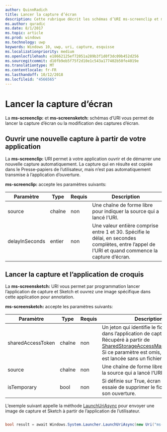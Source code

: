 ```yaml
---
author: QuinnRadich
title: Lancer la capture d’écran
description: Cette rubrique décrit les schémas d’URI ms-screenclip et ms-screensketch. Votre application peut utiliser ces schémas d’URI pour lancer l’application capture & croquis ou pour ouvrir une nouvelle capture.
ms.author: quradic
ms.date: 8/1/2017
ms.topic: article
ms.prod: windows
ms.technology: uwp
keywords: Windows 10, uwp, uri, capture, esquisse
ms.localizationpriority: medium
ms.openlocfilehash: e18662125ef72051a289b3f1d0f3dc09b452d256
ms.sourcegitcommit: d10fb9eb5f75f2d10e1c543a177402b50fe4019e
ms.translationtype: MT
ms.contentlocale: fr-FR
ms.lasthandoff: 10/12/2018
ms.locfileid: "4566565"
---
```

# <a name="launch-screen-snipping"></a>Lancer la capture d’écran

La **ms-screenclip:** et **ms-screensketch:** schémas d’URI vous permet de lancer la capture d’écran ou la modification des captures d’écran.

## <a name="open-a-new-snip-from-your-app"></a>Ouvrir une nouvelle capture à partir de votre application

La **ms-screenclip:** URI permet à votre application ouvrir et de démarrer une nouvelle capture automatiquement. La capture qui en résulte est copiée dans le Presse-papiers de l’utilisateur, mais n’est pas automatiquement transmise à l’application d’ouverture.

**ms-screenclip:** accepte les paramètres suivants:

| Paramètre | Type | Requis | Description |
| --- | --- | --- | --- |
| source | chaîne | non | Une chaîne de forme libre pour indiquer la source qui a lancé l’URI. |
| delayInSeconds | entier | non | Une valeur entière comprise entre 1 et 30. Spécifie le délai, en secondes complètes, entre l’appel de l’URI et quand commence la capture d’écran. |

## <a name="launching-the-snip--sketch-app"></a>Lancer la capture et l’application de croquis

La **ms-screensketch:** URI vous permet par programmation lancer l’application de capture et Sketch et ouvrez une image spécifique dans cette application pour annotation.

**ms-screensketch:** accepte les paramètres suivants:

| Paramètre | Type | Requis | Description |
| --- | --- | --- | --- |
| sharedAccessToken | chaîne | non | Un jeton qui identifie le fichier à ouvrir dans l’application de capture et Sketch. Récupéré à partir de [SharedStorageAccessManager.AddFile](https://docs.microsoft.com/uwp/api/windows.applicationmodel.datatransfer.sharedstorageaccessmanager.addfile). Si ce paramètre est omis, l’application est lancée sans un fichier ouvert. |
| source | chaîne | non | Une chaîne de forme libre pour indiquer la source qui a lancé l’URI. |
| isTemporary | bool | non | Si définie sur True, écran Esquisse essaie de supprimer le fichier après son ouverture. |

L’exemple suivant appelle la méthode [LaunchUriAsync](https://docs.microsoft.com/uwp/api/Windows.System.Launcher#Windows_System_Launcher_LaunchUriAsync_Windows_Foundation_Uri_) pour envoyer une image de capture et Sketch à partir de l’application de l’utilisateur.

```csharp

bool result = await Windows.System.Launcher.LaunchUriAsync(new Uri("ms-screensketch:edit?source=MyApp&isTemporary=false&sharedAccessToken=2C37ADDA-B054-40B5-8B38-11CED1E1A2D"));

```
